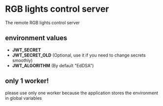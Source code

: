 # RGB lights control server
The remote RGB lights control server

## environment values
- **JWT_SECRET**
- **JWT_SECRET_OLD** (Optional, use it if you need to change secrets smoothly)
- **JWT_ALGORITHM** (By default "EdDSA")

## only 1 worker!
please use only one worker because the application stores the environment in global variables